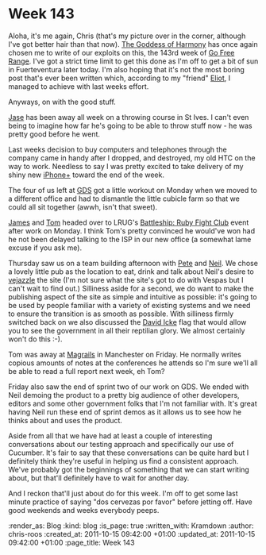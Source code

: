 Week 143
========

Aloha, it's me again, Chris (that's my picture over in the corner, although I've got better hair than that now).  [The Goddess of Harmony](https://github.com/freerange/harmonia) has once again chosen me to write of our exploits on this, the 143rd week of [Go Free Range](http://gofreerange.com/).  I've got a strict time limit to get this done as I'm off to get a bit of sun in Fuerteventura later today.  I'm also hoping that it's not the most boring post that's ever been written which, according to my "friend" [Eliot](http://www.eliotfineberg.com/), I managed to achieve with last weeks effort.

Anyways, on with the good stuff.

[Jase](http://twitter.com/#!/jasoncale) has been away all week on a throwing course in St Ives.  I can't even being to imagine how far he's going to be able to throw stuff now - he was pretty good before he went.

Last weeks decision to buy computers and telephones through the company came in handy after I dropped, and destroyed, my old HTC on the way to work.  Needless to say I was pretty excited to take delivery of my shiny new [iPhone+](http://www.samsung.com/uk/galaxys2/) toward the end of the week.

The four of us left at [GDS](http://digital.cabinetoffice.gov.uk/) got a little workout on Monday when we moved to a different office and had to dismantle the little cubicle farm so that we could all sit together (awwh, isn't that sweet).

[James](http://twitter.com/#!/lazyatom) and [Tom](http://twitter.com/#!/tomafro) headed over to LRUG's [Battleship: Ruby Fight Club](http://lrug.org/meetings/2011/09/26/october-2011-meeting/) event after work on Monday.  I think Tom's pretty convinced he would've won had he not been delayed talking to the ISP in our new office (a somewhat lame excuse if you ask me).

Thursday saw us on a team building afternoon with [Pete](http://twitter.com/#!/yahoo_pete) and [Neil](http://twitter.com/#!/neillyneil).  We chose a lovely little pub as the location to eat, drink and talk about Neil's desire to [vejazzle](http://www.urbandictionary.com/define.php?term=vejazzle) the site (I'm not sure what the site's got to do with Vespas but I can't wait to find out.)  Silliness aside for a second, we do want to make the publishing aspect of the site as simple and intuitive as possible: it's going to be used by people familiar with a variety of existing systems and we need to ensure the transition is as smooth as possible.  With silliness firmly switched back on we also discussed the [David Icke](http://www.davidicke.com/) flag that would allow you to see the government in all their reptilian glory.  We almost certainly won't do this :-).

Tom was away at [Magrails](http://www.magrails.com/) in Manchester on Friday.  He normally writes copious amounts of notes at the conferences he attends so I'm sure we'll all be able to read a full report next week, eh Tom?

Friday also saw the end of sprint two of our work on GDS.  We ended with Neil demoing the product to a pretty big audience of other developers, editors and some other government folks that I'm not familiar with.  It's great having Neil run these end of sprint demos as it allows us to see how he thinks about and uses the product.

Aside from all that we have had at least a couple of interesting conversations about our testing approach and specifically our use of Cucumber.  It's fair to say that these conversations can be quite hard but I definitely think they're useful in helping us find a consistent approach.  We've probably got the beginnings of something that we can start writing about, but that'll definitely have to wait for another day.

And I reckon that'll just about do for this week.  I'm off to get some last minute practice of saying "dos cervezas por favor" before jetting off.  Have good weekends and weeks everybody peeps.

:render_as: Blog
:kind: blog
:is_page: true
:written_with: Kramdown
:author: chris-roos
:created_at: 2011-10-15 09:42:00 +01:00
:updated_at: 2011-10-15 09:42:00 +01:00
:page_title: Week 143